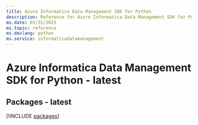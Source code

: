 ```yaml
---
title: Azure Informatica Data Management SDK for Python
description: Reference for Azure Informatica Data Management SDK for Python
ms.date: 03/31/2025
ms.topic: reference
ms.devlang: python
ms.service: informaticadatamanagement
---
```

# Azure Informatica Data Management SDK for Python - latest
## Packages - latest
[!INCLUDE [packages](informatica-data-management-index.md)]